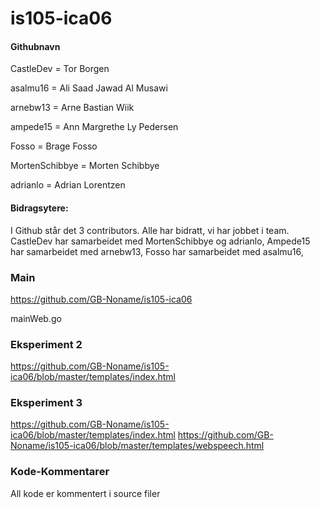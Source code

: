 # is105-ica06

#### Githubnavn

CastleDev = Tor Borgen

asalmu16 = Ali Saad Jawad Al Musawi

arnebw13 = Arne Bastian Wiik

ampede15 = Ann Margrethe Ly Pedersen

Fosso = Brage Fosso

MortenSchibbye = Morten Schibbye

adrianlo = Adrian Lorentzen   

#### Bidragsytere:


I Github står det 3 contributors. Alle har bidratt, vi har jobbet i team.
CastleDev har samarbeidet med MortenSchibbye og adrianlo,
Ampede15 har samarbeidet med arnebw13, 
Fosso har samarbeidet med asalmu16,



### Main
https://github.com/GB-Noname/is105-ica06

mainWeb.go

### Eksperiment 2
https://github.com/GB-Noname/is105-ica06/blob/master/templates/index.html

### Eksperiment 3
https://github.com/GB-Noname/is105-ica06/blob/master/templates/index.html
https://github.com/GB-Noname/is105-ica06/blob/master/templates/webspeech.html

### Kode-Kommentarer
All kode er kommentert i source filer


